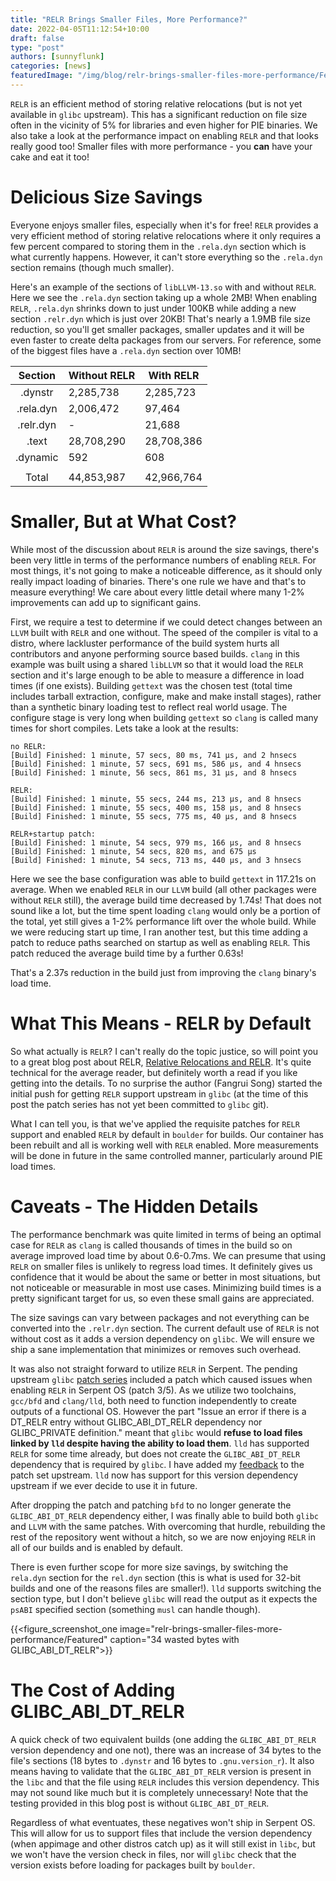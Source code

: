```yaml
---
title: "RELR Brings Smaller Files, More Performance?"
date: 2022-04-05T11:12:54+10:00
draft: false
type: "post"
authors: [sunnyflunk]
categories: [news]
featuredImage: "/img/blog/relr-brings-smaller-files-more-performance/Featured.png"
---
```


`RELR` is an efficient method of storing relative relocations (but is not yet available in `glibc` upstream). This has a
significant reduction on file size often in the vicinity of 5% for libraries and even higher for PIE binaries. We also
take a look at the performance impact on enabling `RELR` and that looks really good too! Smaller files with more
performance - you **can** have your cake and eat it too!

<!--more-->

# Delicious Size Savings

Everyone enjoys smaller files, especially when it's for free! `RELR` provides a very efficient method of storing
relative relocations where it only requires a few percent compared to storing them in the `.rela.dyn` section which is
what currently happens. However, it can't store everything so the `.rela.dyn` section remains (though much smaller).

Here's an example of the sections of `libLLVM-13.so` with and without `RELR`. Here we see the `.rela.dyn` section taking
up a whole 2MB! When enabling `RELR`, `.rela.dyn` shrinks down to just under 100KB while adding a new section
`.relr.dyn` which is just over 20KB! That's nearly a 1.9MB file size reduction, so you'll get smaller packages, smaller
updates and it will be even faster to create delta packages from our servers. For reference, some of the biggest files
have a `.rela.dyn` section over 10MB!

| Section   | Without RELR | With RELR  |
|:---------:|--------------|------------|
| .dynstr   |  2,285,738   |  2,285,723 |
| .rela.dyn |  2,006,472   |    97,464  |
| .relr.dyn |      -       |    21,688  |
| .text     | 28,708,290   | 28,708,386 |
| .dynamic  |      592     |      608   |
|           |              |            |
| Total     | 44,853,987   | 42,966,764 |

# Smaller, But at What Cost?

While most of the discussion about `RELR` is around the size savings, there's been very little in terms of the
performance numbers of enabling `RELR`. For most things, it's not going to make a noticeable difference, as it should
only really impact loading of binaries. There's one rule we have and that's to measure everything! We care about every
little detail where many 1-2% improvements can add up to significant gains.

First, we require a test to determine if we could detect changes between an `LLVM` built with `RELR` and one without.
The speed of the compiler is vital to a distro, where lackluster performance of the build system hurts all contributors
and anyone performing source based builds. `clang` in this example was built using a shared `libLLVM` so that it would
load the `RELR` section and it's large enough to be able to measure a difference in load times (if one exists). Building
`gettext` was the chosen test (total time includes tarball extraction, configure, make and make install stages), rather
than a synthetic binary loading test to reflect real world usage. The configure stage is very long when building
`gettext` so `clang` is called many times for short compiles. Lets take a look at the results:

```
no RELR:
[Build] Finished: 1 minute, 57 secs, 80 ms, 741 μs, and 2 hnsecs
[Build] Finished: 1 minute, 57 secs, 691 ms, 586 μs, and 4 hnsecs
[Build] Finished: 1 minute, 56 secs, 861 ms, 31 μs, and 8 hnsecs

RELR:
[Build] Finished: 1 minute, 55 secs, 244 ms, 213 μs, and 8 hnsecs
[Build] Finished: 1 minute, 55 secs, 400 ms, 158 μs, and 8 hnsecs
[Build] Finished: 1 minute, 55 secs, 775 ms, 40 μs, and 8 hnsecs

RELR+startup patch:
[Build] Finished: 1 minute, 54 secs, 979 ms, 166 μs, and 8 hnsecs
[Build] Finished: 1 minute, 54 secs, 820 ms, and 675 μs
[Build] Finished: 1 minute, 54 secs, 713 ms, 440 μs, and 3 hnsecs
```

Here we see the base configuration was able to build `gettext` in 117.21s on average. When we enabled `RELR` in our
`LLVM` build (all other packages were without `RELR` still), the average build time decreased by 1.74s! That does not
sound like a lot, but the time spent loading `clang` would only be a portion of the total, yet still gives a 1-2%
performance lift over the whole build. While we were reducing start up time, I ran another test, but this time adding a
patch to reduce paths searched on startup as well as enabling `RELR`. This patch reduced the average build time by a
further 0.63s!

That's a 2.37s reduction in the build just from improving the `clang` binary's load time.

# What This Means - RELR by Default

So what actually is `RELR`? I can't really do the topic justice, so will point you to a great blog post about RELR,
[Relative Relocations and RELR](https://maskray.me/blog/2021-10-31-relative-relocations-and-relr). It's quite technical
for the average reader, but definitely worth a read if you like getting into the details. To no surprise the author
(Fangrui Song) started the initial push for getting `RELR` support upstream in `glibc` (at the time of this post the
patch series has not yet been committed to `glibc` git).

What I can tell you, is that we've applied the requisite patches for `RELR` support and enabled `RELR` by default in
`boulder` for builds. Our container has been rebuilt and all is working well with `RELR` enabled. More measurements will
be done in future in the same controlled manner, particularly around PIE load times.

# Caveats - The Hidden Details

The performance benchmark was quite limited in terms of being an optimal case for `RELR` as `clang` is called thousands
of times in the build so on average improved load time by about 0.6-0.7ms. We can presume that using `RELR` on smaller
files is unlikely to regress load times. It definitely gives us confidence that it would be about the same or better in
most situations, but not noticeable or measurable in most use cases. Minimizing build times is a pretty significant
target for us, so even these small gains are appreciated.

The size savings can vary between packages and not everything can be converted into the `.relr.dyn` section. The current
default use of `RELR` is not without cost as it adds a version dependency on `glibc`. We will ensure we ship a sane
implementation that minimizes or removes such overhead.

It was also not straight forward to utilize `RELR` in Serpent. The pending upstream `glibc`
[patch series](https://sourceware.org/pipermail/libc-alpha/2022-February/136290.html) included a patch which caused
issues when enabling `RELR` in Serpent OS (patch 3/5). As we utilize two toolchains, `gcc/bfd` and `clang/lld`, both
need to function independently to create outputs of a functional OS. However the part "Issue an error if there is a
DT_RELR entry without GLIBC_ABI_DT_RELR dependency nor GLIBC_PRIVATE definition." meant that `glibc` would **refuse to
load files linked by `lld` despite having the ability to load them**. `lld` has supported `RELR` for some time already,
but does not create the `GLIBC_ABI_DT_RELR` dependency that is required by `glibc`. I have added my
[feedback](https://sourceware.org/pipermail/libc-alpha/2022-March/136773.html) to the patch set upstream. `lld` now has
support for this version dependency upstream if we ever decide to use it in future.

After dropping the patch and patching `bfd` to no longer generate the `GLIBC_ABI_DT_RELR` dependency either, I was
finally able to build both `glibc` and `LLVM` with the same patches. With overcoming that hurdle, rebuilding the rest of
the repository went without a hitch, so we are now enjoying `RELR` in all of our builds and is enabled by default.

There is even further scope for more size savings, by switching the `rela.dyn` section for the `rel.dyn` section (this
is what is used for 32-bit builds and one of the reasons files are smaller!). `lld` supports switching the section type,
but I don't believe `glibc` will read the output as it expects the `psABI` specified section (something `musl` can
handle though).

{{<figure_screenshot_one image="relr-brings-smaller-files-more-performance/Featured" caption="34 wasted bytes with GLIBC_ABI_DT_RELR">}}

# The Cost of Adding GLIBC_ABI_DT_RELR

A quick check of two equivalent builds (one adding the `GLIBC_ABI_DT_RELR` version dependency and one not), there was an
increase of 34 bytes to the file's sections (18 bytes to `.dynstr` and 16 bytes to `.gnu.version_r`). It also means
having to validate that the `GLIBC_ABI_DT_RELR` version is present in the `libc` and that the file using `RELR` includes
this version dependency. This may not sound like much but it is completely unnecessary! Note that the testing provided
in this blog post is without `GLIBC_ABI_DT_RELR`.

Regardless of what eventuates, these negatives won't ship in Serpent OS. This will allow for us to support files that
include the version dependency (when appimage and other distros catch up) as it will still exist in `libc`, but we won't
have the version check in files, nor will `glibc` check that the version exists before loading for packages built by
`boulder`.
